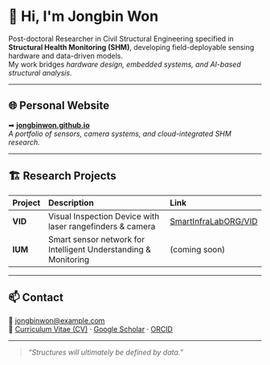 # 👋 Hi, I'm **Jongbin Won**

Post-doctoral Researcher in Civil Structural Engineering specified in **Structural Health Monitoring (SHM)**, developing field-deployable sensing hardware and data-driven models.  
My work bridges *hardware design, embedded systems, and AI-based structural analysis*.

---

## 🌐 Personal Website
➡ [**jongbinwon.github.io**](https://jongbinwon.github.io)  
_A portfolio of sensors, camera systems, and cloud-integrated SHM research._

---

## 🏗️ Research Projects
| Project | Description | Link |
|:--|:--|:--|
| **VID** | Visual Inspection Device with laser rangefinders & camera | [SmartInfraLabORG/VID](https://github.com/SmartInfraLabORG/VID) |
| **IUM** | Smart sensor network for Intelligent Understanding & Monitoring | (coming soon) |

---

## 📫 Contact
📧 jongbinwon@example.com  
🔗 [Curriculum Vitae (CV)](https://www.dropbox.com/scl/fi/tx0vb0crlr9cob34w4jj0/Jongbin-Won-CV_20250909.pdf?rlkey=2l10cvhblk4op2yex48befe0c&st=c4zsrpmx&raw=1) · [Google Scholar](https://scholar.google.com/citations?user=l7jySEoAAAAJ&hl=en&oi=ao) · [ORCID](https://orcid.org/my-orcid?orcid=0000-0002-7462-3855)

---

> *“Structures will ultimately be defined by data.”*
